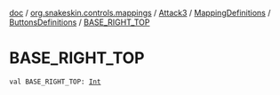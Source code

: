 [doc](../../../../index.md) / [org.snakeskin.controls.mappings](../../../index.md) / [Attack3](../../index.md) / [MappingDefinitions](../index.md) / [ButtonsDefinitions](index.md) / [BASE_RIGHT_TOP](./-b-a-s-e_-r-i-g-h-t_-t-o-p.md)

# BASE_RIGHT_TOP

`val BASE_RIGHT_TOP: `[`Int`](https://kotlinlang.org/api/latest/jvm/stdlib/kotlin/-int/index.html)